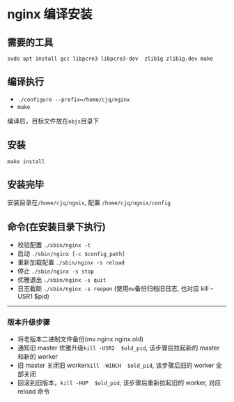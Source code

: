 # nginx 编译安装

## 需要的工具
`sudo apt install gcc libpcre3 libpcre3-dev  zlib1g zlib1g.dev make` 

## 编译执行
- `./configure --prefix=/home/cjq/nginx`
- `make`

编译后，目标文件放在`objs`目录下

## 安装
`make install`

## 安装完毕
安装目录在`/home/cjq/ngnix`, 配置 `/home/cjq/ngnix/config`

## 命令(在安装目录下执行)
- 校验配置 `./sbin/nginx -t`
- 启动 `./sbin/nginx [-c $config_path]`
- 重新加载配置 `./sbin/nginx -s reload`
- 停止 `./sbin/nginx -s stop`
- 优雅退出 `./sbin/nginx -s quit`
- 日志截断 `./sbin/nginx -s reopen` (使用`mv`备份归档旧日志, 也对应 kill -USR1 $pid)
-------------------------
### 版本升级步骤
- 将老版本二进制文件备份(mv nginx nginx.old)
- 通知旧 master 优雅升级`kill -USR2  $old_pid`, 该步骤后拉起新的 master 和新的 worker
- 旧 master 关闭旧 worker`kill -WINCH  $old_pid`, 该步骤后旧的 worker 全部关闭
- 回滚到旧版本，`kill -HUP  $old_pid`, 该步骤后重新拉起旧的 worker, 对应 reload 命令




